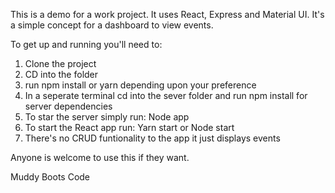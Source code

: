 This is a demo for a work project. It uses React, Express and Material UI. It's a simple concept for a dashboard to view events.

To get up and running you'll need to:
 1) Clone the project
 2) CD into the folder
 3) run npm install or yarn depending upon your preference
 4) In a seperate terminal cd into the sever folder and run npm install for server dependencies
 5) To star the server simply run: Node app
 6) To start the React app run: Yarn start or Node start
 7) There's no CRUD funtionality to the app it just displays events 
 
 Anyone is welcome to use this if they want. 

Muddy Boots Code
